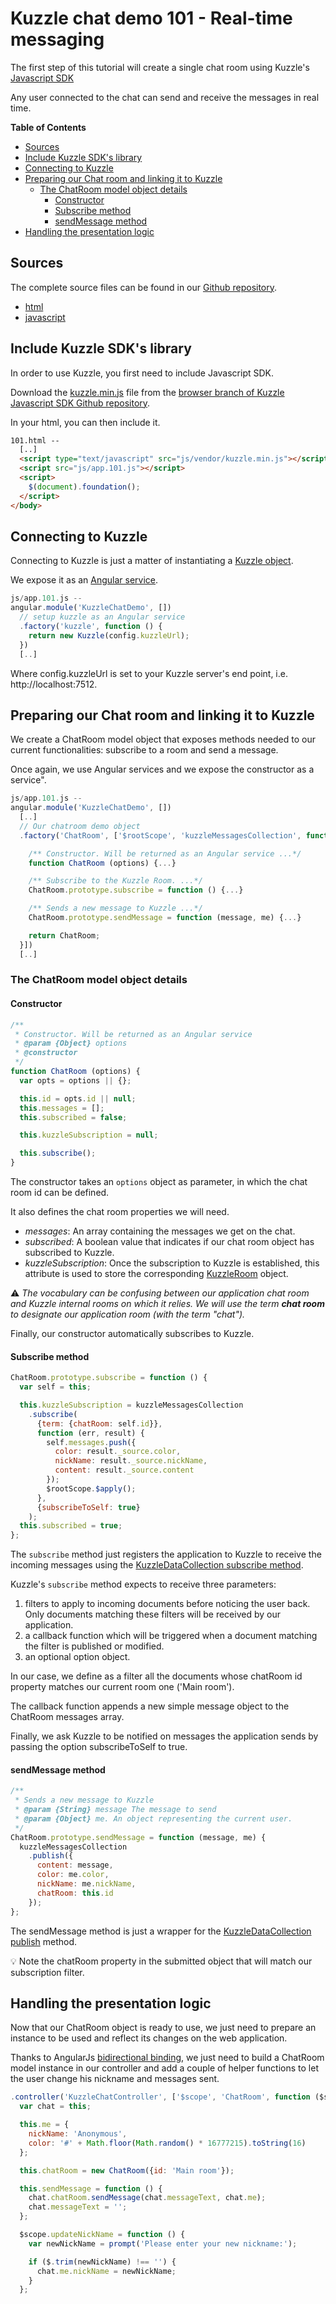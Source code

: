 # Kuzzle chat demo 101 - Real-time messaging

The first step of this tutorial will create a single chat room using Kuzzle's
[Javascript SDK](https://github.com/kuzzleio/sdk-javascript)

Any user connected to the chat can send and receive the messages in real time.

<!-- START doctoc generated TOC please keep comment here to allow auto update -->
<!-- DON'T EDIT THIS SECTION, INSTEAD RE-RUN doctoc TO UPDATE -->
**Table of Contents**

- [Sources](#sources)
- [Include Kuzzle SDK's library](#include-kuzzle-sdks-library)
- [Connecting to Kuzzle](#connecting-to-kuzzle)
- [Preparing our Chat room and linking it to Kuzzle](#preparing-our-chat-room-and-linking-it-to-kuzzle)
  - [The ChatRoom model object details](#the-chatroom-model-object-details)
    - [Constructor](#constructor)
    - [Subscribe method](#subscribe-method)
    - [sendMessage method](#sendmessage-method)
- [Handling the presentation logic](#handling-the-presentation-logic)

<!-- END doctoc generated TOC please keep comment here to allow auto update -->

## Sources

The complete source files can be found in our [Github repository](https://github.com/kuzzleio/demo/tree/master/chat).

* [html](https://github.com/kuzzleio/demo/tree/master/chat/101.html)
* [javascript](https://github.com/kuzzleio/demo/tree/master/chat/js/app.101.js)

## Include Kuzzle SDK's library

In order to use Kuzzle, you first need to include Javascript SDK.

Download the [kuzzle.min.js](https://github.com/kuzzleio/sdk-javascript/blob/browser/kuzzle.min.js) file from the [browser branch of Kuzzle Javascript SDK Github repository](https://github.com/kuzzleio/sdk-javascript/tree/browser).

In your html, you can then include it.

```html
101.html --
  [..]
  <script type="text/javascript" src="js/vendor/kuzzle.min.js"></script>
  <script src="js/app.101.js"></script>
  <script>
    $(document).foundation();
  </script>
</body>
```

## Connecting to Kuzzle

Connecting to Kuzzle is just a matter of instantiating a [Kuzzle object](http://kuzzleio.github.io/sdk-documentation/#kuzzle).

We expose it as an [Angular service](https://docs.angularjs.org/guide/services).

```javascript
js/app.101.js --
angular.module('KuzzleChatDemo', [])
  // setup kuzzle as an Angular service
  .factory('kuzzle', function () {
    return new Kuzzle(config.kuzzleUrl);
  })
  [..]
```

Where config.kuzzleUrl is set to your Kuzzle server's end point, i.e.
http://localhost:7512.

## Preparing our Chat room and linking it to Kuzzle

We create a ChatRoom model object that exposes methods needed to our
current functionalities: subscribe to a room and send a message.

Once again, we use Angular services and we expose the constructor as a service".

```javascript
js/app.101.js --
angular.module('KuzzleChatDemo', [])
  [..]
  // Our chatroom demo object
  .factory('ChatRoom', ['$rootScope', 'kuzzleMessagesCollection', function ($rootScope, kuzzleMessagesCollection) {

    /** Constructor. Will be returned as an Angular service ...*/
    function ChatRoom (options) {...}

    /** Subscribe to the Kuzzle Room. ...*/
    ChatRoom.prototype.subscribe = function () {...}

    /** Sends a new message to Kuzzle ...*/
    ChatRoom.prototype.sendMessage = function (message, me) {...}

    return ChatRoom;
  }])
  [..]
```

### The ChatRoom model object details

#### Constructor

```javascript
/**
 * Constructor. Will be returned as an Angular service
 * @param {Object} options
 * @constructor
 */
function ChatRoom (options) {
  var opts = options || {};

  this.id = opts.id || null;
  this.messages = [];
  this.subscribed = false;

  this.kuzzleSubscription = null;

  this.subscribe();
}
```

The constructor takes an `options` object as parameter, in which the chat room id
can be defined.

It also defines the chat room properties we will need.

* _messages_: An array containing the messages we get on the chat.
* _subscribed_: A boolean value that indicates if our chat room object has
subscribed to Kuzzle.
* _kuzzleSubscription_: Once the subscription to Kuzzle is established, this attribute is used to store the corresponding [KuzzleRoom](http://kuzzleio.github.io/sdk-documentation/#kuzzleroom) object.

:warning: _The vocabulary can be confusing between our application
chat room and Kuzzle internal rooms on which it relies.
We will use the term **chat room** to designate our application room (with the
term "chat")._

Finally, our constructor automatically subscribes to Kuzzle.

#### Subscribe method

```javascript
ChatRoom.prototype.subscribe = function () {
  var self = this;

  this.kuzzleSubscription = kuzzleMessagesCollection
    .subscribe(
      {term: {chatRoom: self.id}},
      function (err, result) {
        self.messages.push({
          color: result._source.color,
          nickName: result._source.nickName,
          content: result._source.content
        });
        $rootScope.$apply();
      },
      {subscribeToSelf: true}
    );
  this.subscribed = true;
};
```

The `subscribe` method just registers the application to Kuzzle to receive the incoming messages using the [KuzzleDataCollection subscribe method](http://kuzzleio.github.io/sdk-documentation/#subscribe).

Kuzzle's `subscribe` method expects to receive three parameters:

1. filters to apply to incoming documents before noticing the user back.
Only documents matching these filters will be received by our application.
2. a callback function which will be triggered when a document matching the filter is published or modified.
3. an optional option object.

In our case, we define as a filter all the documents whose chatRoom id property matches our current room one ('Main room').

The callback function appends a new simple message object to the ChatRoom messages array.

Finally, we ask Kuzzle to be notified on messages the application sends by passing the option subscribeToSelf to true.

#### sendMessage method

```javascript
/**
 * Sends a new message to Kuzzle
 * @param {String} message The message to send
 * @param {Object} me. An object representing the current user.
 */
ChatRoom.prototype.sendMessage = function (message, me) {
  kuzzleMessagesCollection
    .publish({
      content: message,
      color: me.color,
      nickName: me.nickName,
      chatRoom: this.id
    });
};
```

The sendMessage method is just a wrapper for the [KuzzleDataCollection publish](http://kuzzleio.github.io/sdk-documentation/#publish) method.

:bulb: Note the chatRoom property in the submitted object that will match our subscription filter.

## Handling the presentation logic

Now that our ChatRoom object is ready to use, we just need to prepare an instance to be used and reflect its changes on the web application.

Thanks to AngularJs [bidirectional binding](https://docs.angularjs.org/guide/databinding), we just need to build a ChatRoom model instance in our controller and add a couple of helper functions to let the user change his nickname and messages sent.

```javascript
.controller('KuzzleChatController', ['$scope', 'ChatRoom', function ($scope, ChatRoom) {
  var chat = this;

  this.me = {
    nickName: 'Anonymous',
    color: '#' + Math.floor(Math.random() * 16777215).toString(16)
  };

  this.chatRoom = new ChatRoom({id: 'Main room'});

  this.sendMessage = function () {
    chat.chatRoom.sendMessage(chat.messageText, chat.me);
    chat.messageText = '';
  };

  $scope.updateNickName = function () {
    var newNickName = prompt('Please enter your new nickname:');

    if ($.trim(newNickName) !== '') {
      chat.me.nickName = newNickName;
    }
  };
```
